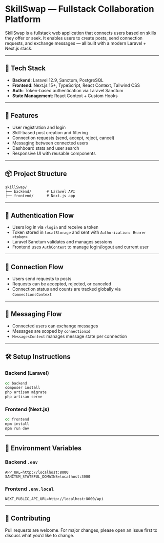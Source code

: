 # SkillSwap — Fullstack Collaboration Platform

SkillSwap is a fullstack web application that connects users based on skills they offer or seek. It enables users to create posts, send connection requests, and exchange messages — all built with a modern Laravel + Next.js stack.

---

## 🧱 Tech Stack

- **Backend**: Laravel 12.9, Sanctum, PostgreSQL
- **Frontend**: Next.js 15+, TypeScript, React Context, Tailwind CSS
- **Auth**: Token-based authentication via Laravel Sanctum
- **State Management**: React Context + Custom Hooks

---

## 🚀 Features

- User registration and login
- Skill-based post creation and filtering
- Connection requests (send, accept, reject, cancel)
- Messaging between connected users
- Dashboard stats and user search
- Responsive UI with reusable components

---

## 📦 Project Structure

```
skillSwap/
├── backend/       # Laravel API
├── frontend/      # Next.js app
```

---

## 🔐 Authentication Flow

- Users log in via `/login` and receive a token
- Token stored in `localStorage` and sent with `Authorization: Bearer <token>`
- Laravel Sanctum validates and manages sessions
- Frontend uses `AuthContext` to manage login/logout and current user

---

## 🔗 Connection Flow

- Users send requests to posts
- Requests can be accepted, rejected, or canceled
- Connection status and counts are tracked globally via `ConnectionsContext`

---

## 💬 Messaging Flow

- Connected users can exchange messages
- Messages are scoped by `connectionId`
- `MessagesContext` manages message state per connection

---

## 🛠 Setup Instructions

### Backend (Laravel)
```bash
cd backend
composer install
php artisan migrate
php artisan serve
```

### Frontend (Next.js)
```bash
cd frontend
npm install
npm run dev
```

---

## 📌 Environment Variables

### Backend `.env`
```
APP_URL=http://localhost:8000
SANCTUM_STATEFUL_DOMAINS=localhost:3000
```

### Frontend `.env.local`
```
NEXT_PUBLIC_API_URL=http://localhost:8000/api
```

---

## 🧠 Contributing

Pull requests are welcome. For major changes, please open an issue first to discuss what you’d like to change.

